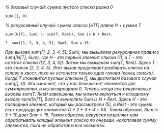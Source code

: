 _% базовый случай: сумма пустого списка равна 0_

`sum([], 0).`

_% рекурсивный случай: сумма списка [H|T] равна H + сумма T_

`sum([H|T], Sum) :- sum(T, Rest), Sum is H + Rest.`



`?- sum([1, 2, 3, 4, 5], Sum).
Sum = 15.`

_При вызове sum([1, 2, 3, 4, 5], Sum), мы вызываем рекурсивное правило sum([H|T], Sum), где H - это первый элемент списка (1), а T - это остаток списка ([2, 3, 4, 5]).
Затем мы вызываем sum(T, Rest). Здесь T - это список [2, 3, 4, 5]. Этот вызов продолжает разбивать список на голову и хвост, пока не останется только одна голова (конец списка).
Когда T становится пустым списком [], мы достигаем базового случая sum([], 0). Это означает, что у нас больше нет элементов для суммирования, и мы возвращаем 0.
Теперь, когда все рекурсивные вызовы sum(T, Rest) завершены, мы можем вернуться к исходному вызову sum([H|T], Sum) и вычислить Sum is H + Rest. Здесь H - это последний элемент, который мы рассмотрели (5), а Rest - это сумма всех предыдущих элементов (1 + 2 + 3 + 4 = 10). Таким образом, Sum is 5 + 10 дает Sum = 15.
Таким образом, рекурсия позволяет нам обрабатывать каждый элемент списка по очереди, накапливая сумму элементов, пока не обработаем все элементы._

